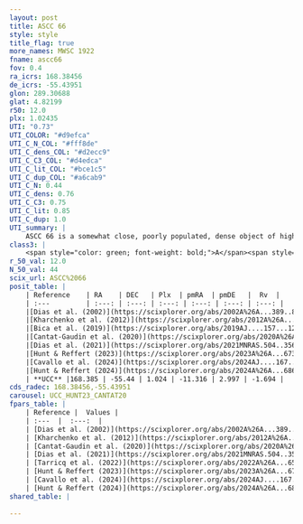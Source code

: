 ```yaml
---
layout: post
title: ASCC 66
style: style
title_flag: true
more_names: MWSC 1922
fname: ascc66
fov: 0.4
ra_icrs: 168.38456
de_icrs: -55.43951
glon: 289.30688
glat: 4.82199
r50: 12.0
plx: 1.02435
UTI: "0.73"
UTI_COLOR: "#d9efca"
UTI_C_N_COL: "#fff8de"
UTI_C_dens_COL: "#d2ecc9"
UTI_C_C3_COL: "#d4edca"
UTI_C_lit_COL: "#bce1c5"
UTI_C_dup_COL: "#a6cab9"
UTI_C_N: 0.44
UTI_C_dens: 0.76
UTI_C_C3: 0.75
UTI_C_lit: 0.85
UTI_C_dup: 1.0
UTI_summary: |
    ASCC 66 is a somewhat close, poorly populated, dense object of high C3 quality. It is well-studied in the literature.
class3: |
    <span style="color: green; font-weight: bold;">A</span><span style="color: #FFC300; font-weight: bold;">B</span>
r_50_val: 12.0
N_50_val: 44
scix_url: ASCC%2066
posit_table: |
    | Reference    | RA    | DEC   | Plx  | pmRA  | pmDE   |  Rv  |
    | :---         | :---: | :---: | :---: | :---: | :---: | :---: |
    |[Dias et al. (2002)](https://scixplorer.org/abs/2002A%26A...389..871D) | 168.404 | -55.42 | -- | -13.76 | 3.31 | -- |
    |[Kharchenko et al. (2012)](https://scixplorer.org/abs/2012A%26A...543A.156K) | 168.39 | -55.44 | -- | -11.81 | 3.31 | -- |
    |[Bica et al. (2019)](https://scixplorer.org/abs/2019AJ....157...12B) | 168.399 | -55.419 | -- | -- | -- | -- |
    |[Cantat-Gaudin et al. (2020)](https://scixplorer.org/abs/2020A%26A...640A...1C) | 168.367 | -55.437 | 0.999 | -11.331 | 2.969 | -- |
    |[Dias et al. (2021)](https://scixplorer.org/abs/2021MNRAS.504..356D) | 168.362 | -55.43 | 0.999 | -11.325 | 2.961 | -- |
    |[Hunt & Reffert (2023)](https://scixplorer.org/abs/2023A%26A...673A.114H) | 168.344 | -55.426 | 1.029 | -11.3 | 3.005 | -8.81 |
    |[Cavallo et al. (2024)](https://scixplorer.org/abs/2024AJ....167...12C) | 168.373 | -55.421 | 1.025 | -- | -- | -- |
    |[Hunt & Reffert (2024)](https://scixplorer.org/abs/2024A%26A...686A..42H) | 168.344 | -55.426 | 1.029 | -11.3 | 3.005 | -8.81 |
    | **UCC** |168.385 | -55.44 | 1.024 | -11.316 | 2.997 | -1.694 | 
cds_radec: 168.38456,-55.43951
carousel: UCC_HUNT23_CANTAT20
fpars_table: |
    | Reference |  Values |
    | :---  |  :---:  |
    | [Dias et al. (2002)](https://scixplorer.org/abs/2002A%26A...389..871D) | `E(B-V)=0.1, Dist=1000.0, Age=7.76` |
    | [Kharchenko et al. (2012)](https://scixplorer.org/abs/2012A%26A...543A.156K) | `e_bv=0.1, distance=1032, log_age=7.76` |
    | [Cantat-Gaudin et al. (2020)](https://scixplorer.org/abs/2020A%26A...640A...1C) | `AVNN=0.07, DMNN=9.94, AgeNN=7.77` |
    | [Dias et al. (2021)](https://scixplorer.org/abs/2021MNRAS.504..356D) | `Av=0.354, Dist=938, logage=8.069, [Fe/H]=0.042` |
    | [Tarricq et al. (2022)](https://scixplorer.org/abs/2022A%26A...659A..59T) | `Dist=947, logAgeNN=7.78` |
    | [Hunt & Reffert (2023)](https://scixplorer.org/abs/2023A%26A...673A.114H) | `AV50=0.292, diffAV50=0.591, MOD50=9.87, logAge50=7.961` |
    | [Cavallo et al. (2024)](https://scixplorer.org/abs/2024AJ....167...12C) | `AV50=0.57, dMod50=10.0, logAge50=7.6, [Fe/H]50=-0.07` |
    | [Hunt & Reffert (2024)](https://scixplorer.org/abs/2024A%26A...686A..42H) | `MassJ=89.2163` |
shared_table: |
    
---
```

